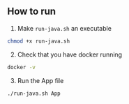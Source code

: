 ## How to run

1. Make `run-java.sh` an executable

```sh
chmod +x run-java.sh
```

2. Check that you have docker running

```sh
docker -v
```

3. Run the App file

```sh
./run-java.sh App
```

